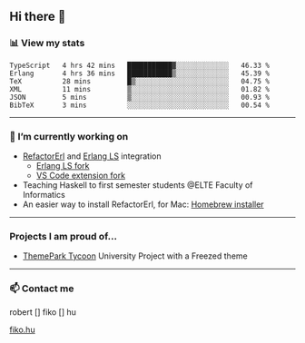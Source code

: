 ## Hi there 👋

### 📊 View my stats

<!--START_SECTION:waka-->

```text
TypeScript   4 hrs 42 mins   ███████████▓░░░░░░░░░░░░░   46.33 %
Erlang       4 hrs 36 mins   ███████████▒░░░░░░░░░░░░░   45.39 %
TeX          28 mins         █▒░░░░░░░░░░░░░░░░░░░░░░░   04.75 %
XML          11 mins         ▒░░░░░░░░░░░░░░░░░░░░░░░░   01.82 %
JSON         5 mins          ▒░░░░░░░░░░░░░░░░░░░░░░░░   00.93 %
BibTeX       3 mins          ░░░░░░░░░░░░░░░░░░░░░░░░░   00.54 %
```

<!--END_SECTION:waka-->


---

### 🔭 I’m currently working on
- [RefactorErl](https://plc.inf.elte.hu/erlang/) and [Erlang LS](https://erlang-ls.github.io) integration 
  - [Erlang LS fork](https://github.com/robertfiko/erlang_ls)
  - [VS Code extension fork](https://github.com/robertfiko/vscode)
- Teaching Haskell to first semester students @ELTE Faculty of Informatics
- An easier way to install RefactorErl, for Mac: [Homebrew installer](https://github.com/robertfiko/homebrew-referl-installer)

---
### Projects I am proud of...
- [ThemePark Tycoon](https://szofttech.inf.elte.hu/hall-of-fame/csip-42) University Project with a Freezed theme
---


### 📫 Contact me
robert [] fiko [] hu

[fiko.hu](https://fiko.hu)


<!--
**robertfiko/robertfiko** is a ✨ _special_ ✨ repository because its `README.md` (this file) appears on your GitHub profile.

Here are some ideas to get you started:

- 🔭 I’m currently working on ...
- 🌱 I’m currently learning ...
- 👯 I’m looking to collaborate on ...
- 🤔 I’m looking for help with ...
- 💬 Ask me about ...
- 📫 How to reach me: ...
- 😄 Pronouns: ...
- ⚡ Fun fact: ...
-->
